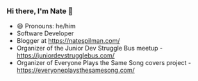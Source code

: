 ### Hi there, I'm Nate 👋
- 😄 Pronouns: he/him
- Software Developer
- Blogger at https://natespilman.com/
- Organizer of the Junior Dev Struggle Bus meetup - https://juniordevstrugglebus.com/
- Organizer of Everyone Plays the Same Song covers project - https://everyoneplaysthesamesong.com/


<!--
**nspilman/nspilman** is a ✨ _special_ ✨ repository because its `README.md` (this file) appears on your GitHub profile.

Here are some ideas to get you started:

- 🔭 I’m currently working on ...
- 🌱 I’m currently learning ...
- 👯 I’m looking to collaborate on ...
- 🤔 I’m looking for help with ...
- 💬 Ask me about ...
- 📫 How to reach me: ...
- ⚡ Fun fact: ...
-->
